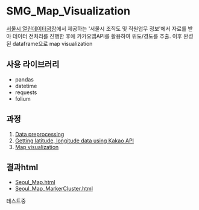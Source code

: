 # SMG_Map_Visualization
  [서울시 열린데이터광장](https://data.seoul.go.kr)에서 제공하는 '서울시 조직도 및 직원업무 정보'에서 자료를 받아 데이터 전처리를 진행한 후에 카카오맵API를 활용하여 위도/경도를 추출. 이후 완성된 dataframe으로 map visualization

## 사용 라이브러리
* pandas
* datetime
* requests
* folium

## 과정
1. <a href='data_preprocessing_revision.html'>Data preprocessing</a>
2. <a href='lat_long_usingKaKaoAPI.html'>Getting latitude, longitude data using Kakao API</a>
3. <a href='Map_visualization_revision.html'>Map visualization</a>

## 결과html
* <a href='Seoul_Map.html'>Seoul_Map.html</a>
* <a href='Seoul_Map_MarkerCluster.html'>Seoul_Map_MarkerCluster.html</a>

테스트중
